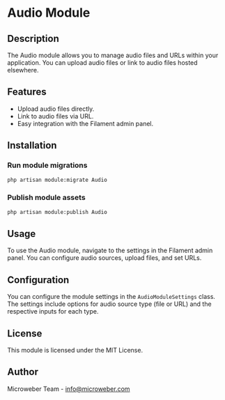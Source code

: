 # Audio Module

## Description
The Audio module allows you to manage audio files and URLs within your application. You can upload audio files or link to audio files hosted elsewhere.

## Features
- Upload audio files directly.
- Link to audio files via URL.
- Easy integration with the Filament admin panel.

## Installation

### Run module migrations
```sh
php artisan module:migrate Audio
```

### Publish module assets
```sh
php artisan module:publish Audio
```

## Usage
To use the Audio module, navigate to the settings in the Filament admin panel. You can configure audio sources, upload files, and set URLs.

## Configuration
You can configure the module settings in the `AudioModuleSettings` class. The settings include options for audio source type (file or URL) and the respective inputs for each type.

## License
This module is licensed under the MIT License.

## Author
Microweber Team - [info@microweber.com](mailto:info@microweber.com)
